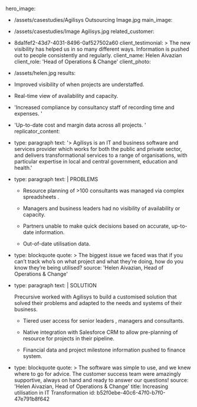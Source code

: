 hero_image:
  - /assets/casestudies/Agilisys Outsourcing Image.jpg
main_image:
  - /assets/casestudies/Image Agilisys.jpg
related_customer:
  - 8da1fef2-43d7-4031-8496-0af527502a60
client_testimonial: >
  The new visibility has helped us in so many different ways. Information is pushed out to people
  consistently and regularly.
client_name: Helen Aivazian
client_role: 'Head of Operations & Change'
client_photo:
  - /assets/helen.jpg
results:
  - Improved visibility of when projects are understaffed.
  - Real-time view of availability and capacity.
  - 'Increased compliance by consultancy staff of recording time and expenses. '
  - 'Up-to-date cost and margin data across all projects. '
replicator_content:
  - 
    type: paragraph
    text: '> Agilisys is an IT and business software and services provider which works for both the public and private sector, and delivers transformational services to a range of organisations, with particular expertise in local and central government, education and health.'
  - 
    type: paragraph
    text: |
      PROBLEMS
      
      + Resource planning of  >100 consultants was managed via complex spreadsheets .
      
      + Managers and business leaders had no visibility of availability or capacity.
      
      + Partners unable to make quick decisions based on accurate, up-to-date information.
      
      + Out-of-date utilisation data.
  - 
    type: blockquote
    quote: >
      The biggest issue we faced was that if you can’t track who’s on what project and what they’re
      doing, how do you know they’re being utilised?
    source: 'Helen Aivazian, Head of Operations & Change'
  - 
    type: paragraph
    text: |
      SOLUTION
      
      Precursive worked with Agilisys to build a customised solution that solved their problems and adapted to the needs and systems of their business.
      
      + Tiered user access for senior leaders , managers and consultants.
      
      + Native integration with Salesforce CRM to allow pre-planning of resource for projects in their pipeline.
      
      + Financial data and project milestone information pushed to finance system.
  - 
    type: blockquote
    quote: >
      The software was simple to use, and we knew where to go for advice. The customer success team were
      amazingly supportive, always on hand and ready to answer our questions!
    source: 'Helen Aivazian, Head of Operations & Change'
title: Increasing utilisation in IT Transformation
id: b52f0ebe-40c6-47f0-b7f0-47e791b8f642
